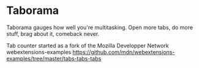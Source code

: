 # Taborama

Taborama gauges how well you're multitasking. Open more tabs, do more stuff, brag about it, comeback never.

Tab counter started as a fork of the Mozilla Developper Network webextensions-examples https://github.com/mdn/webextensions-examples/tree/master/tabs-tabs-tabs
